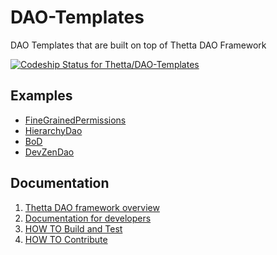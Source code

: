 # DAO-Templates
DAO Templates that are built on top of Thetta DAO Framework

[ ![Codeship Status for Thetta/DAO-Templates](https://app.codeship.com/projects/2dda7d70-5ff8-0136-443b-02dfb7ae7eef/status?branch=master)](https://app.codeship.com/projects/296178)

## Examples
- [FineGrainedPermissions](https://github.com/Thetta/DAO-Templates/blob/master/contracts/0-FineGrainedPermissions.sol)
- [HierarchyDao](https://github.com/Thetta/DAO-Templates/blob/master/contracts/1-HierarchyDao.sol)
- [BoD](https://github.com/Thetta/DAO-Templates/blob/master/contracts/2-BoD.sol)
- [DevZenDao](https://github.com/Thetta/DAO-Templates/blob/master/contracts/3-DevZenDao.sol)

## Documentation

1. [Thetta DAO framework overview](https://docs.google.com/document/d/1VG0-zY9Jn6FA21IJuVEt2voDQkBQN6B_uyKZWjb9hSM/edit?usp=sharing)
1. [Documentation for developers](https://docs.google.com/document/d/1wFuN57WEuK7BxZ24GrPL3Di_YqUoD25ORVitDHKQ7cU/edit?usp=sharing)
1. [HOW TO Build and Test](DEVELOPMENT.md)
1. [HOW TO Contribute](CONTRIBUTING.md)